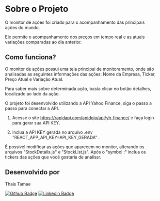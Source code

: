 
# Sobre o Projeto
O monitor de ações foi criado para o acompanhamento das principais ações do mundo.

Ele permite o acompanhamento dos preços em tempo real e as atuais variações comparadas ao dia anterior.
  
## Como funciona?
 
O monitor de ações possui uma tela principal de monitoramento, onde são analisadas as seguintes informações das ações: Nome da Empresa, Ticker, Preço Atual e Variação Atual.

Para saber mais sobre determinada ação, basta clicar no botão detalhes, localizado ao lado da ação.

O projeto foi desenvolvido utilizando a API Yahoo Finance, siga o passo a passo para conectar a API.
1. Acesse o site https://rapidapi.com/apidojo/api/yh-finance/ e faça login para gerar sua API KEY.

2. Inclua a API KEY gerada no arquivo .env "REACT_APP_API_KEY=API_KEY_GERADA" . 

É possível modificar as ações que aparecem no monitor, alterando os arquivos "StockDetails.js" e "StockList.js". Após o "symbol :" inclua os tickers das ações que você gostaria de analisar.

## Desenvolvido por 

Thais Tamae

[![Github Badge](https://img.shields.io/badge/-Github-000?style=flat-square&logo=Github&logoColor=white&link=https://github.com/thaistamae)](https://github.com/thaistamae) [![Linkedin Badge](https://img.shields.io/badge/-LinkedIn-blue?style=flat-square&logo=Linkedin&logoColor=white&link=https://www.linkedin.com/in/thaistamae/)](https://www.linkedin.com/in/thaistamae/)